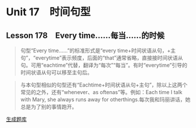 ﻿ # Unit 17　时间句型
 ## Lesson 178　Every time……每当……的时候
 
> 句型“Every time……”的标准形式是“every time+时间状语从句，+主句”，“everytime”表示频度，后面的“that”通常省略，直接接时间状语从句。可用“eachtime”代替，翻译为“每次”“每当”。有时“everytime”引导的时间状语从句可以移至主句后。

> 与本句型相似的句型还有“Eachtime+时间状语从句+主句”，除以上这两个常见的之外，还有“whenever、as oftenas”等。例如：Each time I talk with Mary, she always runs away for otherthings.每次我和玛丽讲话，她总是为了别的事情跑开。


 [生成题库](./sentence/f178.json)